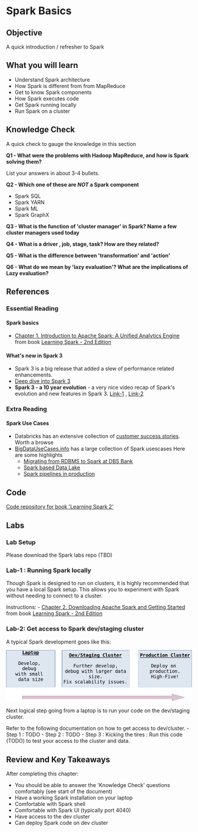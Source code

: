<link rel='stylesheet' href='assets/css/main.css'/>

# Spark Basics

## Objective

A quick introduction / refresher to Spark

## What you will learn

- Understand Spark architecture
- How Spark is different from from MapReduce
- Get to know Spark components
- How Spark executes code
- Get Spark running locally
- Run Spark on a cluster

## Knowledge Check

A quick check to gauge the knowledge in this section

**Q1 - What were the problems with Hadoop MapReduce, and how is Spark solving them?**

List your answers in about 3-4 bullets.

**Q2 - Which one of these are *NOT* a Spark component**

- Spark SQL
- Spark YARN
- Spark ML
- Spark GraphX

**Q3 - What is the function of 'cluster manager' in Spark?  Name a few cluster managers used today**

**Q4 - What is a driver , job, stage, task?  How are they related?**

**Q5 - What is the difference between 'transformation' and 'action'**

**Q6 - What do we mean by 'lazy evaluation'?  What are the implications of Lazy evaluation?**

## References

### Essential Reading

#### Spark basics

- [Chapter 1. Introduction to Apache Spark: A Unified Analytics Engine](https://learning.oreilly.com/library/view/learning-spark-2nd/9781492050032/ch01.html#introduction_to_apache_spark_a_unified_a)  from book [Learning Spark - 2nd Edition](https://learning.oreilly.com/library/view/learning-spark-2nd/9781492050032/)

#### What's new in Spark 3  

- Spark 3 is a big release that added a slew of performance related enhancements.
- [Deep dive into Spark 3](https://databricks.com/session_na20/deep-dive-into-the-new-features-of-apache-spark-3-0)
- **Spark 3 - a 10 year evolution** - a very nice video recap of Spark's evolution and new features in Spark 3.  [Link-1](https://databricks.com/session_na20/wednesday-morning-keynotes) ,   [Link-2](https://youtu.be/OLJKIogf2nU) 

### Extra Reading

#### Spark Use Cases

- Databricks has an extensive collection of [customer success stories](https://databricks.com/customers).  Worth a browse
- [BigDataUseCases.info](http://bigdatausecases.info/technologies/spark) has a large collection of Spark usescases  Here are some highlights
    - [Migrating from RDBMS to Spark at DBS Bank](http://bigdatausecases.info/entry/migrating-from-rdbms-data-warehouses-to-apache-spark)
    - [Spark based Data Lake](http://bigdatausecases.info/entry/apache-spark-based-reliable-data-ingestion-in-datalake)
    - [Spark pipelines in production](http://bigdatausecases.info/entry/flowspec-apache-spark-pipelines-in-production)

## Code

[Code repository for book 'Learning Spark 2'](https://github.com/databricks/LearningSparkV2)

## Labs

### Lab Setup

Please download the Spark labs repo (TBD)

### Lab-1 : Running Spark locally

Though Spark is designed to run on clusters, it is highly recommended that you have a local Spark setup.  This allows you to experiment with Spark without needing to connect to a cluster.

Instructions:
    - [Chapter 2. Downloading Apache Spark and Getting Started](https://learning.oreilly.com/library/view/learning-spark-2nd/9781492050032/ch02.html)  from book [Learning Spark - 2nd Edition](https://learning.oreilly.com/library/view/learning-spark-2nd/9781492050032/)

### Lab-2: Get access to Spark dev/staging cluster

A typical Spark development goes like this:

![](images/workflow.png)

Next logical step going from a laptop is to run your code on the dev/staging cluster.

Refer to the following documentation on how to get access to dev/cluster.
    - Step 1 : TODO
    - Step 2 : TODO
    - Step 3 : Kicking the tires : Run this code (TODO) to test your access to the cluster and data.

## Review and Key Takeaways

After completing this chapter:

* You should be able to answer the 'Knowledge Check' questions comfortably (see start of the document)
* Have a working Spark installation on your laptop
* Comfortable with Spark shell
* Comfortable with Spark UI (typically port 4040)
* Have access to the dev cluster
* Can deploy Spark code on dev cluster

